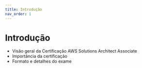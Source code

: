 ```yaml
---
title: Introdução
nav_order: 1
---
```


# Introdução

- Visão geral da Certificação AWS Solutions Architect Associate
- Importância da certificação
- Formato e detalhes do exame
